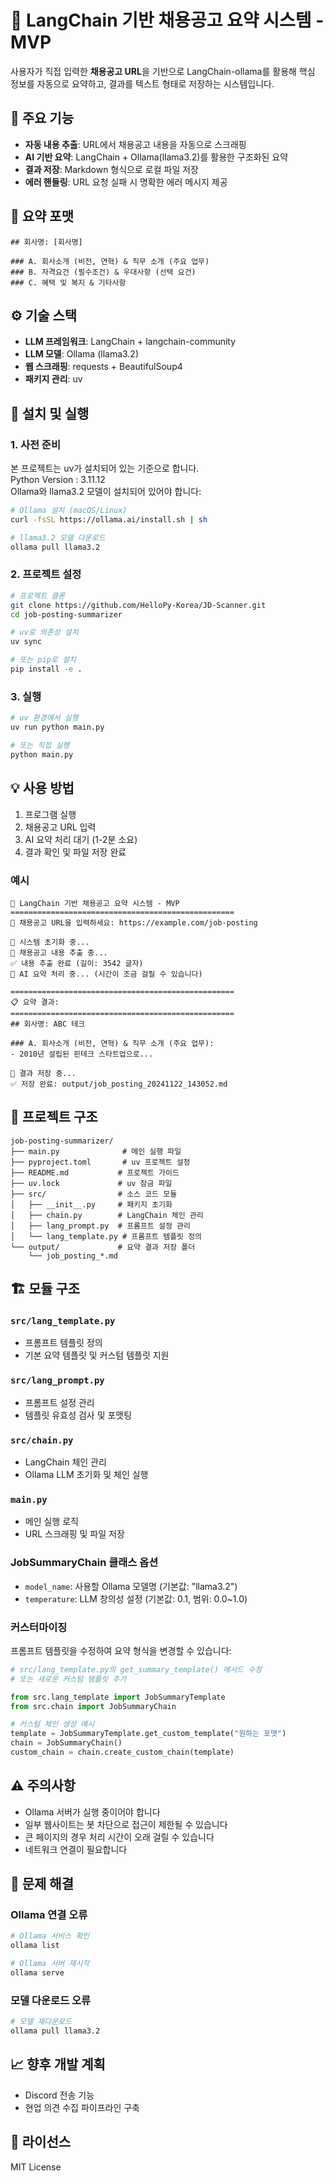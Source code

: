 # 🧪 LangChain 기반 채용공고 요약 시스템 - MVP

사용자가 직접 입력한 **채용공고 URL**을 기반으로 LangChain-ollama를 활용해 핵심 정보를 자동으로 요약하고, 결과를 텍스트 형태로 저장하는 시스템입니다.  

## 📌 주요 기능

- **자동 내용 추출**: URL에서 채용공고 내용을 자동으로 스크래핑  
- **AI 기반 요약**: LangChain + Ollama(llama3.2)를 활용한 구조화된 요약  
- **결과 저장**: Markdown 형식으로 로컬 파일 저장  
- **에러 핸들링**: URL 요청 실패 시 명확한 에러 메시지 제공  

## 🎯 요약 포맷

```
## 회사명: [회사명]

### A. 회사소개 (비전, 연혁) & 직무 소개 (주요 업무)
### B. 자격요건 (필수조건) & 우대사항 (선택 요건)  
### C. 혜택 및 복지 & 기타사항
```

## ⚙️ 기술 스택

- **LLM 프레임워크**: LangChain + langchain-community  
- **LLM 모델**: Ollama (llama3.2)  
- **웹 스크래핑**: requests + BeautifulSoup4  
- **패키지 관리**: uv  

## 🚀 설치 및 실행

### 1. 사전 준비
본 프로젝트는 uv가 설치되어 있는 기준으로 합니다.  
Python Version : 3.11.12  
Ollama와 llama3.2 모델이 설치되어 있어야 합니다:  

```bash
# Ollama 설치 (macOS/Linux)
curl -fsSL https://ollama.ai/install.sh | sh

# llama3.2 모델 다운로드
ollama pull llama3.2
```

### 2. 프로젝트 설정

```bash
# 프로젝트 클론
git clone https://github.com/HelloPy-Korea/JD-Scanner.git
cd job-posting-summarizer

# uv로 의존성 설치
uv sync

# 또는 pip로 설치
pip install -e .
```

### 3. 실행

```bash
# uv 환경에서 실행
uv run python main.py

# 또는 직접 실행
python main.py
```

## 💡 사용 방법

1. 프로그램 실행  
2. 채용공고 URL 입력  
3. AI 요약 처리 대기 (1-2분 소요)  
4. 결과 확인 및 파일 저장 완료  

### 예시

```
🧪 LangChain 기반 채용공고 요약 시스템 - MVP  
==================================================  
📌 채용공고 URL을 입력하세요: https://example.com/job-posting  
  
🔧 시스템 초기화 중...  
📄 채용공고 내용 추출 중...  
✅ 내용 추출 완료 (길이: 3542 글자)  
🤖 AI 요약 처리 중... (시간이 조금 걸릴 수 있습니다)  
  
==================================================  
📋 요약 결과:  
==================================================  
## 회사명: ABC 테크  
  
### A. 회사소개 (비전, 연혁) & 직무 소개 (주요 업무):  
- 2010년 설립된 핀테크 스타트업으로...  
  
💾 결과 저장 중...  
✅ 저장 완료: output/job_posting_20241122_143052.md  
```

## 📁 프로젝트 구조

```
job-posting-summarizer/
├── main.py              # 메인 실행 파일
├── pyproject.toml       # uv 프로젝트 설정
├── README.md           # 프로젝트 가이드
├── uv.lock             # uv 잠금 파일
├── src/                # 소스 코드 모듈
│   ├── __init__.py     # 패키지 초기화
│   ├── chain.py        # LangChain 체인 관리
│   ├── lang_prompt.py  # 프롬프트 설정 관리
│   └── lang_template.py # 프롬프트 템플릿 정의
└── output/             # 요약 결과 저장 폴더
    └── job_posting_*.md
```

## 🏗️ 모듈 구조

### `src/lang_template.py`
- 프롬프트 템플릿 정의  
- 기본 요약 템플릿 및 커스텀 템플릿 지원  

### `src/lang_prompt.py`  
- 프롬프트 설정 관리  
- 템플릿 유효성 검사 및 포맷팅  

### `src/chain.py`
- LangChain 체인 관리   
- Ollama LLM 초기화 및 체인 실행  

### `main.py`
- 메인 실행 로직  
- URL 스크래핑 및 파일 저장  

### JobSummaryChain 클래스 옵션

- `model_name`: 사용할 Ollama 모델명 (기본값: "llama3.2")  
- `temperature`: LLM 창의성 설정 (기본값: 0.1, 범위: 0.0~1.0)  

### 커스터마이징

프롬프트 템플릿을 수정하여 요약 형식을 변경할 수 있습니다:  

```python
# src/lang_template.py의 get_summary_template() 메서드 수정
# 또는 새로운 커스텀 템플릿 추가

from src.lang_template import JobSummaryTemplate
from src.chain import JobSummaryChain

# 커스텀 체인 생성 예시
template = JobSummaryTemplate.get_custom_template("원하는 포맷")
chain = JobSummaryChain()
custom_chain = chain.create_custom_chain(template)
```

## ⚠️ 주의사항

- Ollama 서버가 실행 중이어야 합니다  
- 일부 웹사이트는 봇 차단으로 접근이 제한될 수 있습니다  
- 큰 페이지의 경우 처리 시간이 오래 걸릴 수 있습니다  
- 네트워크 연결이 필요합니다  

## 🐛 문제 해결

### Ollama 연결 오류
```bash
# Ollama 서비스 확인
ollama list

# Ollama 서버 재시작
ollama serve
```

### 모델 다운로드 오류
```bash
# 모델 재다운로드
ollama pull llama3.2
```

## 📈 향후 개발 계획
- Discord 전송 기능  
- 현업 의견 수집 파이프라인 구축  


## 📄 라이선스
  
MIT License